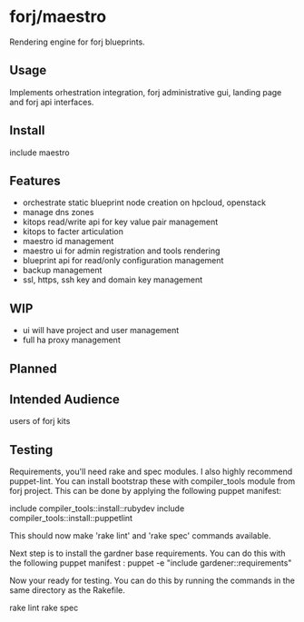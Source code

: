 forj/maestro
=====================

Rendering engine for forj blueprints. 
 
 
## Usage ##
   Implements orhestration integration, forj administrative gui, landing page
   and forj api interfaces.
   
## Install ##

   include maestro
   
   

## Features ##

  - orchestrate static blueprint node creation on hpcloud, openstack
  - manage dns zones
  - kitops read/write api for key value pair management
  - kitops to facter articulation
  - maestro id management
  - maestro ui for admin registration and tools rendering
  - blueprint api for read/only configuration management
  - backup management
  - ssl, https, ssh key and domain key management
  

## WIP ##
  - ui will have project and user management
  - full ha proxy management

## Planned ##

## Intended Audience ##
  users of forj kits
  
## Testing ##
  Requirements, you'll need rake and spec modules.  I also highly recommend puppet-lint.
  You can install bootstrap these with compiler_tools module from forj project.
  This can be done by applying the following puppet manifest:
  
  include compiler_tools::install::rubydev
  include compiler_tools::install::puppetlint
  
  This should now make 'rake lint' and 'rake spec' commands available.
  
  Next step is to install the gardner base requirements.  You can do this with 
  the following puppet manifest : 
       puppet -e "include gardener::requirements"
       
  Now your ready for testing.   You can do this by running the commands in the 
  same directory as the Rakefile.
  
  rake lint
  rake spec

